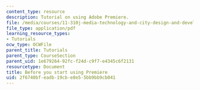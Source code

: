 ```yaml
---
content_type: resource
description: Tutorial on using Adobe Premiere.
file: /media/courses/11-310j-media-technology-and-city-design-and-development-fall-2002/2f6740bfeadb19cbe8e55bb9bb9cb041_beforeyoustartusingpremiere.pdf
file_type: application/pdf
learning_resource_types:
- Tutorials
ocw_type: OCWFile
parent_title: Tutorials
parent_type: CourseSection
parent_uid: 1e679264-92fc-f24d-c9f7-e4345c6f2131
resourcetype: Document
title: Before you start using Premiere
uid: 2f6740bf-eadb-19cb-e8e5-5bb9bb9cb041
---
```

